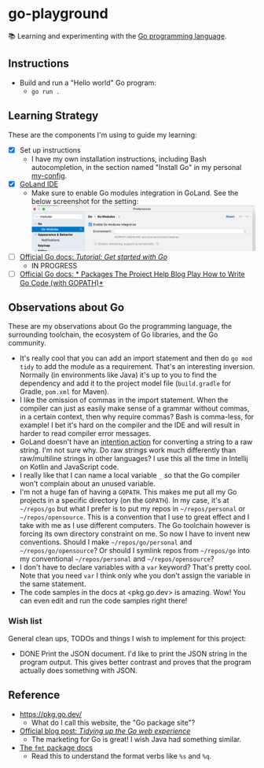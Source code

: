 # go-playground

📚 Learning and experimenting with the [Go programming language](https://golang.org/).

## Instructions

* Build and run a "Hello world" Go program:
    * `go run .`

## Learning Strategy

These are the components I'm using to guide my learning:

* [x] Set up instructions
    * I have my own installation instructions, including Bash autocompletion, in the section named "Install Go" in my
      personal [my-config](https://github.com/dgroomes/my-config/blob/main/mac-os/MACOS_SETUP.md).
* [x] [GoLand IDE](https://www.jetbrains.com/go/)
    * Make sure to enable Go modules integration in GoLand. See the below screenshot for the setting:
      ![goland-enable-go-modules.png](goland-enable-go-modules.png)
* [ ] [Official Go docs: *Tutorial: Get started with Go*](https://golang.org/doc/tutorial/getting-started)
    * IN PROGRESS
* [ ] [Official Go docs: *
  Packages The Project Help Blog Play How to Write Go Code (with GOPATH)*](https://golang.org/doc/gopath_code)

## Observations about Go

These are my observations about Go the programming language, the surrounding toolchain, the ecosystem of Go libraries,
and the Go community.

* It's really cool that you can add an import statement and then do `go mod tidy` to add the module as a requirement.
  That's an interesting inversion. Normally (in environments like Java) it's up to you to find the dependency and add it
  to the project model file (`build.gradle` for Gradle, `pom.xml` for Maven).
* I like the omission of commas in the import statement. When the compiler can just as easily make sense of a grammar
  without commas, in a certain context, then why require commas? Bash is comma-less, for example! I bet it's hard on the
  compiler and the IDE and will result in harder to read compiler error messages.
* GoLand doesn't have an [intention action](https://www.jetbrains.com/help/idea/intention-actions.html) for converting a
  string to a raw string. I'm not sure why. Do raw strings work much differently than raw/multiline strings in other
  languages? I use this all the time in Intellij on Kotlin and JavaScript code.
* I really like that I can name a local variable `_` so that the Go compiler won't complain about an unused variable.
* I'm not a huge fan of having a `GOPATH`. This makes me put all my Go projects in a specific directory (on
  the `GOPATH`). In my case, it's at `~/repos/go` but what I prefer is to put my repos in `~/repos/personal`
  or `~/repos/opensource`. This is a convention that I use to great effect and I take with me as I use different
  computers. The Go toolchain however is forcing its own directory constraint on me. So now I have to invent new
  conventions. Should I make `~/repos/go/personal`
  and `~/repos/go/opensource`? Or should I symlink repos from `~/repos/go` into my conventional `~/repos/personal`
  and `~/repos/opensource`?
* I don't have to declare variables with a `var` keyword? That's pretty cool. Note that you need `var` I think only whe
  you don't assign the variable in the same statement.
* The code samples in the docs at <pkg.go.dev> is amazing. Wow! You can even edit and run the code samples right there!

### Wish list

General clean ups, TODOs and things I wish to implement for this project:

* DONE Print the JSON document. I'd like to print the JSON string in the program output. This gives
  better contrast and proves that the program actually does something with JSON.

## Reference

* <https://pkg.go.dev/>
    * What do I call this website, the "Go package site"?
* [Official blog post: *Tidying up the Go web experience*](https://go.dev/blog/tidy-web)
    * The marketing for Go is great! I wish Java had something similar.
* [The `fmt` package docs](https://pkg.go.dev/fmt)
    * Read this to understand the format verbs like `%s` and `%q`.  